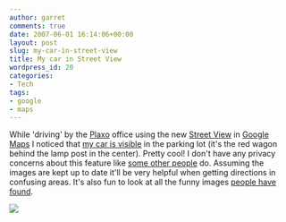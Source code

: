 ```yaml
---
author: garret
comments: true
date: 2007-06-01 16:14:06+00:00
layout: post
slug: my-car-in-street-view
title: My car in Street View
wordpress_id: 20
categories:
- Tech
tags:
- google
- maps
---
```


While 'driving' by the [Plaxo](http://www.plaxo.com/) office using the new [Street View](http://maps.google.com/help/maps/streetview/index.html) in [Google Maps](http://maps.google.com/) I noticed that [my car is visible](http://maps.google.com/?ie=UTF8&om=0&layer=c&cbll=37.424835,-122.071445&cbp=1,20.9102935653636,0.499440689475263,2&ll=37.426914,-122.071388&spn=0.004925,0.008594&z=17) in the parking lot (it's the red wagon behind the lamp post in the center). Pretty cool! I don't have any privacy concerns about this feature like [some other people](http://yro.slashdot.org/article.pl?sid=07/06/01/1219256) do. Assuming the images are kept up to date it'll be very helpful when getting directions in confusing areas. It's also fun to look at all the funny images [people have found](http://blog.wired.com/27bstroke6/2007/05/request_for_urb.html).

![](http://www.powdahound.com/wp-content/uploads/2007/06/google_streetview_car.png)
